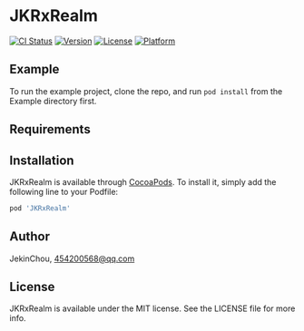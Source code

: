 # JKRxRealm

[![CI Status](https://img.shields.io/travis/JekinChou/JKRxRealm.svg?style=flat)](https://travis-ci.org/JekinChou/JKRxRealm)
[![Version](https://img.shields.io/cocoapods/v/JKRxRealm.svg?style=flat)](https://cocoapods.org/pods/JKRxRealm)
[![License](https://img.shields.io/cocoapods/l/JKRxRealm.svg?style=flat)](https://cocoapods.org/pods/JKRxRealm)
[![Platform](https://img.shields.io/cocoapods/p/JKRxRealm.svg?style=flat)](https://cocoapods.org/pods/JKRxRealm)

## Example

To run the example project, clone the repo, and run `pod install` from the Example directory first.

## Requirements

## Installation

JKRxRealm is available through [CocoaPods](https://cocoapods.org). To install
it, simply add the following line to your Podfile:

```ruby
pod 'JKRxRealm'
```

## Author

JekinChou, 454200568@qq.com

## License

JKRxRealm is available under the MIT license. See the LICENSE file for more info.
